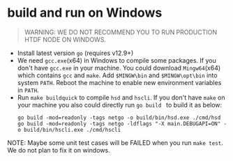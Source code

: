 # build and run on Windows

> WARNING: WE DO NOT RECOMMEND YOU TO RUN PRODUCTION HTDF NODE ON WINDOWS.

- Install latest version `go` (requires v12.9+)
- We need `gcc.exe`(x64) in Windows to compile some packages. If you don't have `gcc.exe` in your machine. You could download `Mingw64`(x64) which contains `gcc` and `make`. Add  `$MINGW\bin` and `$MINGW\opt\bin` into system `PATH`. Reboot the machine to enable new environment variables in `PATH`.
- Run `make buildquick` to compile `hsd` and `hscli`. If you don't have `make` on your machine you also could directly run `go build ` to build it as below: 
    ```
    go build -mod=readonly -tags netgo -o build/bin/hsd.exe ./cmd/hsd
    go build -mod=readonly -tags netgo -ldflags "-X main.DEBUGAPI=ON" -o build/bin/hscli.exe ./cmd/hscli
    ```

NOTE: Maybe some unit test cases will be FAILED when you run `make test`. We do not plan to fix it on windows.
